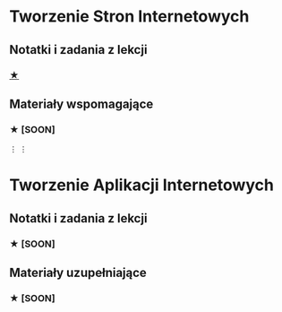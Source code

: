 # Tworzenie Stron Internetowych
## Notatki i zadania z lekcji
### [★](https://github.com/jann33k/szkola/tree/main/TSI)
## Materiały wspomagające
### ★ [SOON]
⋮
⋮
# Tworzenie Aplikacji Internetowych
## Notatki i zadania z lekcji
### ★ [SOON]
## Materiały uzupełniające
### ★ [SOON]
